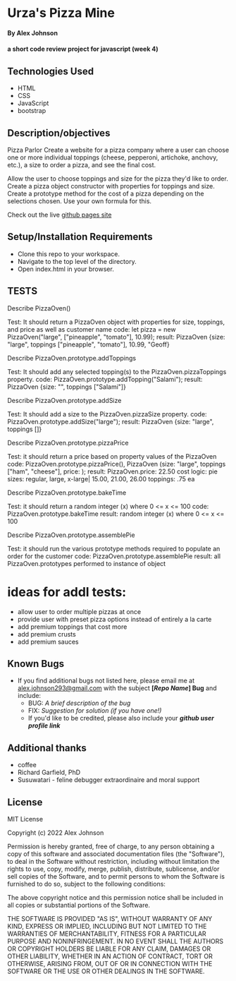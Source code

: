 # Urza's Pizza Mine

#### By Alex Johnson

#### a short code review project for javascript (week 4)

## Technologies Used

* HTML
* CSS
* JavaScript
* bootstrap

## Description/objectives
Pizza Parlor
Create a website for a pizza company where a user can choose one or more individual toppings (cheese, pepperoni, artichoke, anchovy, etc.), a size to order a pizza, and see the final cost.

Allow the user to choose toppings and size for the pizza they'd like to order.
Create a pizza object constructor with properties for toppings and size.
Create a prototype method for the cost of a pizza depending on the selections chosen. Use your own formula for this.


Check out the live [github pages site](https://alexiusvdt.github.io/code-review4/)

## Setup/Installation Requirements

* Clone this repo to your workspace.
* Navigate to the top level of the directory.
* Open index.html in your browser.

## TESTS

Describe PizzaOven()

Test: It should return a PizzaOven object with properties for size, toppings, and price as well as customer name
code: let pizza = new PizzaOven("large", ["pineapple", "tomato"], 10.99);
result: PizzaOven {size: "large", toppings ["pineapple", "tomato"], 10.99, "Geoff}


Describe PizzaOven.prototype.addToppings

Test: It should add any selected topping(s) to the PizzaOven.pizzaToppings property.
code: PizzaOven.prototype.addTopping("Salami");
result: PizzaOven {size: "", toppings ["Salami"]}


Describe PizzaOven.prototype.addSize

Test: It should add a size to the PizzaOven.pizzaSize property.
code: PizzaOven.prototype.addSize("large");
result: PizzaOven {size: "large", toppings []}


Describe PizzaOven.prototype.pizzaPrice

Test: it should return a price based on property values of the PizzaOven
code: PizzaOven.prototype.pizzaPrice(), PizzaOven (size: "large", toppings ["ham", "cheese"], price: ); 
result: PizzaOven.price: 22.50
cost logic:
pie sizes: regular, large, x-large| 15.00, 21.00, 26.00
toppings: .75 ea


Describe PizzaOven.prototype.bakeTime

Test: it should return a random integer (x) where 0 <= x <= 100
code: PizzaOven.prototype.bakeTime
result: random integer (x) where 0 <= x <= 100


Describe PizzaOven.prototype.assemblePie

Test: it should run the various prototype methods required to populate an order for the customer
code: PizzaOven.prototype.assemblePie
result: all PizzaOven.prototypes performed to instance of object




# ideas for addl tests:
* allow user to order multiple pizzas at once
* provide user with preset pizza options instead of entirely a la carte
* add premium toppings that cost more
* add premium crusts
* add premium sauces

## Known Bugs

* If you find additional bugs not listed here, please email me at alex.johnson293@gmail.com with the subject **[_Repo Name_] Bug** and include:
  * BUG: _A brief description of the bug_
  * FIX: _Suggestion for solution (if you have one!)_
  * If you'd like to be credited, please also include your **_github user profile link_**


## Additional thanks

* coffee
* Richard Garfield, PhD
* Susuwatari - feline debugger extraordinaire and moral support


## License
MIT License

Copyright (c) 2022 Alex Johnson

Permission is hereby granted, free of charge, to any person obtaining a copy
of this software and associated documentation files (the "Software"), to deal
in the Software without restriction, including without limitation the rights
to use, copy, modify, merge, publish, distribute, sublicense, and/or sell
copies of the Software, and to permit persons to whom the Software is
furnished to do so, subject to the following conditions:

The above copyright notice and this permission notice shall be included in all
copies or substantial portions of the Software.

THE SOFTWARE IS PROVIDED "AS IS", WITHOUT WARRANTY OF ANY KIND, EXPRESS OR
IMPLIED, INCLUDING BUT NOT LIMITED TO THE WARRANTIES OF MERCHANTABILITY,
FITNESS FOR A PARTICULAR PURPOSE AND NONINFRINGEMENT. IN NO EVENT SHALL THE
AUTHORS OR COPYRIGHT HOLDERS BE LIABLE FOR ANY CLAIM, DAMAGES OR OTHER
LIABILITY, WHETHER IN AN ACTION OF CONTRACT, TORT OR OTHERWISE, ARISING FROM,
OUT OF OR IN CONNECTION WITH THE SOFTWARE OR THE USE OR OTHER DEALINGS IN THE
SOFTWARE.